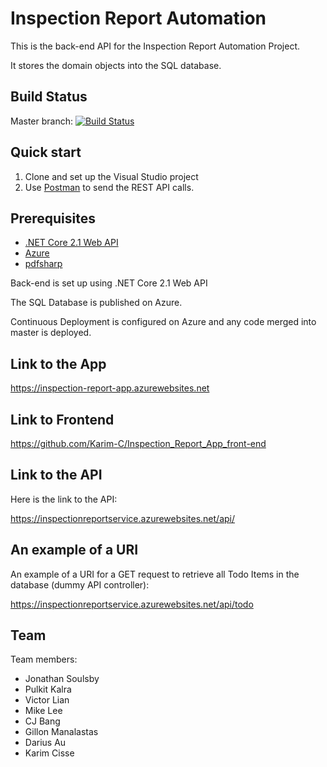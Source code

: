 # Inspection Report Automation

This is the back-end API for the Inspection Report Automation Project.

It stores the domain objects into the SQL database.

## Build Status
Master branch: [![Build Status](https://travis-ci.com/Karim-C/Inspection_Report_App_back-end.svg?token=aUW8TwnwNhqKCHbwaCXT&branch=master)](https://travis-ci.com/Karim-C/Inspection_Report_App_back-end)

## Quick start
1. Clone and set up the Visual Studio project
2. Use [Postman](https://www.getpostman.com/) to send the REST API calls.

## Prerequisites
* [.NET Core 2.1 Web API](https://docs.microsoft.com/en-us/aspnet/core/web-api/?view=aspnetcore-2.1)
* [Azure](https://azure.microsoft.com/en-us/)
* [pdfsharp](http://www.pdfsharp.net/)

Back-end is set up using .NET Core 2.1 Web API

The SQL Database is published on Azure.

Continuous Deployment is configured on Azure and any code merged into master is deployed.

## Link to the App

https://inspection-report-app.azurewebsites.net

## Link to Frontend
https://github.com/Karim-C/Inspection_Report_App_front-end

## Link to the API
Here is the link to the API:

https://inspectionreportservice.azurewebsites.net/api/

## An example of a URI
An example of a URI for a GET request to retrieve all Todo Items in the database (dummy API controller):

https://inspectionreportservice.azurewebsites.net/api/todo

## Team
Team members:<br/>
* Jonathan Soulsby <br/>
* Pulkit Kalra<br/>
* Victor Lian<br/>
* Mike Lee<br/>
* CJ Bang<br/>
* Gillon Manalastas<br/>
* Darius Au<br/>
* Karim Cisse<br/>
